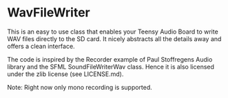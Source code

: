 WavFileWriter
=============

This is an easy to use class that enables your Teensy Audio Board to write WAV files directly to the SD card.
It nicely abstracts all the details away and offers a clean interface.

The code is inspired by the Recorder example of Paul Stoffregens Audio library and the SFML SoundFileWriterWav class.
Hence it is also licensed under the zlib license (see LICENSE.md).


Note: Right now only mono recording is supported.
